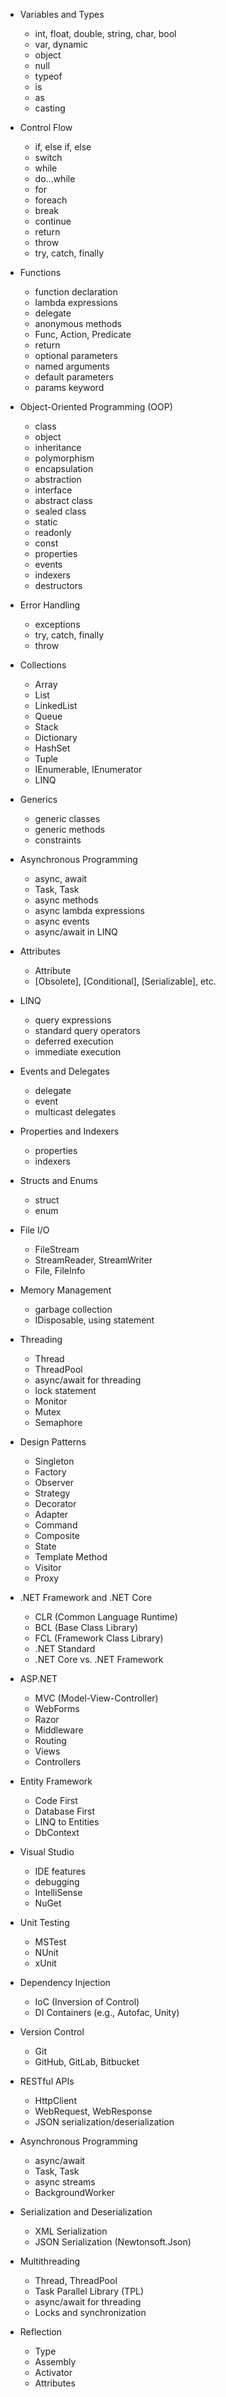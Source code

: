 - Variables and Types
  - int, float, double, string, char, bool
  - var, dynamic
  - object
  - null
  - typeof
  - is
  - as
  - casting

- Control Flow
  - if, else if, else
  - switch
  - while
  - do...while
  - for
  - foreach
  - break
  - continue
  - return
  - throw
  - try, catch, finally

- Functions
  - function declaration
  - lambda expressions
  - delegate
  - anonymous methods
  - Func, Action, Predicate
  - return
  - optional parameters
  - named arguments
  - default parameters
  - params keyword

- Object-Oriented Programming (OOP)
  - class
  - object
  - inheritance
  - polymorphism
  - encapsulation
  - abstraction
  - interface
  - abstract class
  - sealed class
  - static
  - readonly
  - const
  - properties
  - events
  - indexers
  - destructors

- Error Handling
  - exceptions
  - try, catch, finally
  - throw

- Collections
  - Array
  - List
  - LinkedList
  - Queue
  - Stack
  - Dictionary
  - HashSet
  - Tuple
  - IEnumerable, IEnumerator
  - LINQ

- Generics
  - generic classes
  - generic methods
  - constraints

- Asynchronous Programming
  - async, await
  - Task, Task<T>
  - async methods
  - async lambda expressions
  - async events
  - async/await in LINQ

- Attributes
  - Attribute
  - [Obsolete], [Conditional], [Serializable], etc.

- LINQ
  - query expressions
  - standard query operators
  - deferred execution
  - immediate execution

- Events and Delegates
  - delegate
  - event
  - multicast delegates

- Properties and Indexers
  - properties
  - indexers

- Structs and Enums
  - struct
  - enum

- File I/O
  - FileStream
  - StreamReader, StreamWriter
  - File, FileInfo

- Memory Management
  - garbage collection
  - IDisposable, using statement

- Threading
  - Thread
  - ThreadPool
  - async/await for threading
  - lock statement
  - Monitor
  - Mutex
  - Semaphore

- Design Patterns
  - Singleton
  - Factory
  - Observer
  - Strategy
  - Decorator
  - Adapter
  - Command
  - Composite
  - State
  - Template Method
  - Visitor
  - Proxy

- .NET Framework and .NET Core
  - CLR (Common Language Runtime)
  - BCL (Base Class Library)
  - FCL (Framework Class Library)
  - .NET Standard
  - .NET Core vs. .NET Framework

- ASP.NET
  - MVC (Model-View-Controller)
  - WebForms
  - Razor
  - Middleware
  - Routing
  - Views
  - Controllers

- Entity Framework
  - Code First
  - Database First
  - LINQ to Entities
  - DbContext

- Visual Studio
  - IDE features
  - debugging
  - IntelliSense
  - NuGet

- Unit Testing
  - MSTest
  - NUnit
  - xUnit

- Dependency Injection
  - IoC (Inversion of Control)
  - DI Containers (e.g., Autofac, Unity)

- Version Control
  - Git
  - GitHub, GitLab, Bitbucket

- RESTful APIs
  - HttpClient
  - WebRequest, WebResponse
  - JSON serialization/deserialization

- Asynchronous Programming
  - async/await
  - Task, Task<T>
  - async streams
  - BackgroundWorker

- Serialization and Deserialization
  - XML Serialization
  - JSON Serialization (Newtonsoft.Json)

- Multithreading
  - Thread, ThreadPool
  - Task Parallel Library (TPL)
  - async/await for threading
  - Locks and synchronization

- Reflection
  - Type
  - Assembly
  - Activator
  - Attributes
